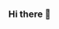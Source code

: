 ### Hi there 👋

<!--
**esterfania/esterfania** is a ✨ _special_ ✨ repository because its `README.md` (this file) appears on your GitHub profile.

- 🔭 I’m currently working on Angular2+ apps/systems
- 🌱 I’m currently learning best pratices of software development + unit tests with jest
- 👯 I’m looking to collaborate on open source
- 📫 How to reach me: [@estergama](https://linktr.ee/estergama)
- 😄 Pronouns: she/her
-->
